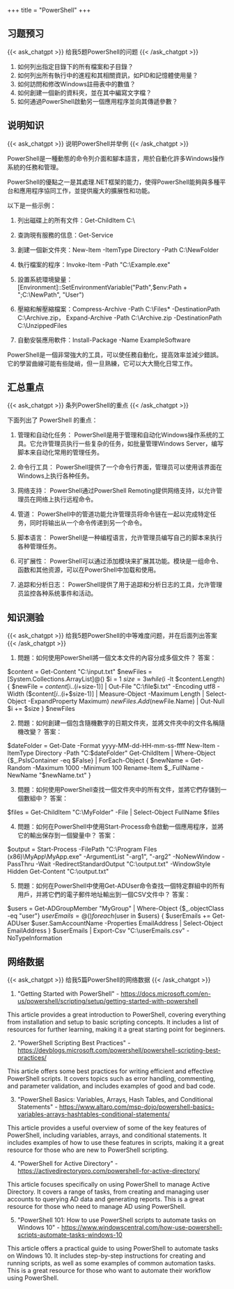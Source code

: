 +++
title = "PowerShell"
+++
## 习题预习
{{< ask_chatgpt >}}
给我5题PowerShell的问题
{{< /ask_chatgpt >}}



1. 如何列出指定目錄下的所有檔案和子目錄？
2. 如何列出所有執行中的進程和其相關資訊，如PID和記憶體使用量？
3. 如何訪問和修改Windows註冊表中的數值？
4. 如何創建一個新的資料夾，並在其中編寫文字檔？
5. 如何通過PowerShell啟動另一個應用程序並向其傳遞參數？   

## 说明知识
{{< ask_chatgpt >}}
说明PowerShell并举例
{{< /ask_chatgpt >}}



PowerShell是一種動態的命令列介面和腳本語言，用於自動化許多Windows操作系統的任務和管理。

PowerShell的優點之一是其處理.NET框架的能力，使得PowerShell能夠與多種平台和應用程序協同工作，並提供龐大的擴展性和功能。

以下是一些示例：

1. 列出磁碟上的所有文件：Get-ChildItem C:\

2. 查詢現有服務的信息：Get-Service

3. 創建一個新文件夾：New-Item -ItemType Directory -Path C:\NewFolder

4. 執行檔案的程序：Invoke-Item -Path "C:\Example.exe"

5. 設置系統環境變量：[Environment]::SetEnvironmentVariable("Path",$env:Path + ";C:\NewPath", "User")

6. 壓縮和解壓縮檔案：Compress-Archive -Path C:\Files\* -DestinationPath C:\Archive.zip， Expand-Archive -Path C:\Archive.zip -DestinationPath C:\UnzippedFiles

7. 自動安裝應用軟件：Install-Package -Name ExampleSoftware

PowerShell是一個非常強大的工具，可以使任務自動化，提高效率並減少錯誤。 它的學習曲線可能有些陡峭，但一旦熟練，它可以大大簡化日常工作。   

## 汇总重点
{{< ask_chatgpt >}}
条列PowerShell的重点
{{< /ask_chatgpt >}}



下面列出了 PowerShell 的重点：

1. 管理和自动化任务： PowerShell是用于管理和自动化Windows操作系统的工具。它允许管理员执行一些复杂的任务，如批量管理Windows Server，编写脚本来自动化常用的管理任务。

2. 命令行工具： PowerShell提供了一个命令行界面，管理员可以使用该界面在Windows上执行各种任务。

3. 网络支持： PowerShell通过PowerShell Remoting提供网络支持，以允许管理员在网络上执行远程命令。

4. 管道： PowerShell中的管道功能允许管理员将命令链在一起以完成特定任务，同时将输出从一个命令传递到另一个命令。

5. 脚本语言： PowerShell是一种编程语言，允许管理员编写自己的脚本来执行各种管理任务。

6. 可扩展性： PowerShell可以通过添加模块来扩展其功能。模块是一组命令、函数和其他资源，可以在PowerShell中加载和使用。

7. 追踪和分析日志： PowerShell提供了用于追踪和分析日志的工具，允许管理员监控各种系统事件和活动。   

## 知识测验
{{< ask_chatgpt >}}
给我5题PowerShell的中等难度问题，并在后面列出答案
{{< /ask_chatgpt >}}



1. 問題：如何使用PowerShell將一個文本文件的內容分成多個文件？
答案：

$content = Get-Content "C:\input.txt"
$newFiles = [System.Collections.ArrayList]@()
$i = 1
$size = 3
while ($i -lt $content.Length) {
    $newFile = $content[$i..($i+$size-1)] | Out-File "C:\file$i.txt" -Encoding utf8 -Width ($content[$i..($i+$size-1)] | Measure-Object -Maximum Length | Select-Object -ExpandProperty Maximum)
    $newFiles.Add($newFile.Name) | Out-Null
    $i += $size
}
$newFiles

2. 問題：如何創建一個包含隨機數字的日期文件夾，並將文件夾中的文件名稱隨機改變？
答案：

$dateFolder = Get-Date -Format yyyy-MM-dd-HH-mm-ss-ffff
New-Item -ItemType Directory -Path "C:\$dateFolder"
Get-ChildItem | Where-Object {$_.PsIsContainer -eq $False} | ForEach-Object {
    $newName = Get-Random -Maximum 1000 -Minimum 100
    Rename-Item $_.FullName -NewName "$newName.txt"
}

3. 問題：如何使用PowerShell查找一個文件夾中的所有文件，並將它們存儲到一個數組中？
答案：

$files = Get-ChildItem "C:\MyFolder" -File | Select-Object FullName
$files

4. 問題：如何在PowerShell中使用Start-Process命令啟動一個應用程序，並將它的輸出保存到一個變量中？
答案：

$output = Start-Process -FilePath "C:\Program Files (x86)\MyApp\MyApp.exe" -ArgumentList "-arg1", "-arg2" -NoNewWindow -PassThru -Wait -RedirectStandardOutput "C:\output.txt" -WindowStyle Hidden
Get-Content "C:\output.txt"

5. 問題：如何在PowerShell中使用Get-ADUser命令查找一個特定群組中的所有用戶，并將它們的電子郵件地址輸出到一個CSV文件中？
答案：

$users = Get-ADGroupMember "MyGroup" | Where-Object {$_.objectClass -eq "user"}
$userEmails = @()
foreach ($user in $users) {
    $userEmails += Get-ADUser $user.SamAccountName -Properties EmailAddress | Select-Object EmailAddress
}
$userEmails | Export-Csv "C:\userEmails.csv" -NoTypeInformation   

## 网络数据
{{< ask_chatgpt >}}
给我5篇PowerShell的网络数据
{{< /ask_chatgpt >}}



1. "Getting Started with PowerShell" - https://docs.microsoft.com/en-us/powershell/scripting/setup/getting-started-with-powershell

This article provides a great introduction to PowerShell, covering everything from installation and setup to basic scripting concepts. It includes a list of resources for further learning, making it a great starting point for beginners.

2. "PowerShell Scripting Best Practices" - https://devblogs.microsoft.com/powershell/powershell-scripting-best-practices/

This article offers some best practices for writing efficient and effective PowerShell scripts. It covers topics such as error handling, commenting, and parameter validation, and includes examples of good and bad code.

3. "PowerShell Basics: Variables, Arrays, Hash Tables, and Conditional Statements" - https://www.altaro.com/msp-dojo/powershell-basics-variables-arrays-hashtables-conditional-statements/

This article provides a useful overview of some of the key features of PowerShell, including variables, arrays, and conditional statements. It includes examples of how to use these features in scripts, making it a great resource for those who are new to PowerShell scripting.

4. "PowerShell for Active Directory" - https://activedirectorypro.com/powershell-for-active-directory/

This article focuses specifically on using PowerShell to manage Active Directory. It covers a range of tasks, from creating and managing user accounts to querying AD data and generating reports. This is a great resource for those who need to manage AD using PowerShell.

5. "PowerShell 101: How to use PowerShell scripts to automate tasks on Windows 10" - https://www.windowscentral.com/how-use-powershell-scripts-automate-tasks-windows-10

This article offers a practical guide to using PowerShell to automate tasks on Windows 10. It includes step-by-step instructions for creating and running scripts, as well as some examples of common automation tasks. This is a great resource for those who want to automate their workflow using PowerShell.   

